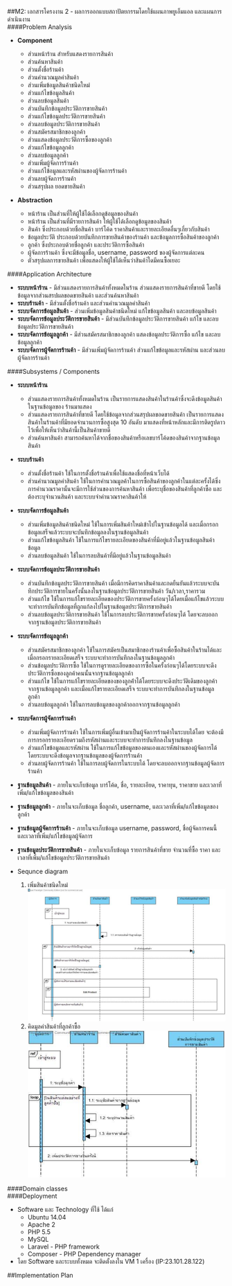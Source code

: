 ##M2: เอกสารโครงงาน 2 - ผลการออกแบบสถาปัตยกรรมโดยใช้แผนภาพยูเอ็มแอล และแผนการดำเนินงาน  
####Problem Analysis
 - **Component**
     -   ส่วนหน้าร้าน สำหรับแสดงรายการสินค้า
     -   ส่วนค้นหาสินค้า
     -   ส่วนตั้งชื่อร้านค้า
     -   ส่วนคำนวณมูลค่าสินค้า
     -   ส่วนเพิ่มข้อมูลสินค้าชนิดใหม่
     -   ส่วนแก้ไขข้อมูลสินค้า
     -   ส่วนลบข้อมูลสินค้า
     -   ส่วนบันทึกข้อมูลประวัติการขายสินค้า
     -   ส่วนแก้ไขข้อมูลประวัติการขายสินค้า
     -   ส่วนลบข้อมูลประวัติการขายสินค้า
     -   ส่วนสมัครสมาชิกของลูกค้า
     -   ส่วนแสดงข้อมูลประวัติการซื้อของลูกค้า
     -   ส่วนแก้ไขข้อมูลลูกค้า
     -   ส่วนลบข้อมูลลูกค้า
     -   ส่วนเพิ่มผู้จัดการร้านค้า
     -   ส่วนแก้ไข้อมูลและรหัสผ่านของผู้จัดการร้านค้า
     -   ส่วนลบผู้จัดการร้านค้า
     -   ส่วนสรุปผล ยอดขายสินค้า

 - **Abstraction**
     -   หน้าร้าน เป็นส่วนที่ให้ผู้ใช้ได้เลือกดูข้อมูลของสินค้า 
     -   หน้าร้าน เป็นส่วนที่มีรายการสินค้า ให้ผู้ใช้ได้เลือกดูข้อมูลของสินค้า 
     -   สินค้า ซึ่งประกอบด้วยชื่อสินค้า บาร์โค้ด ราคาสินค้าและรายละเอียดอื่นๆเกี่ยวกับสินค้า
     -   ข้อมูลประวัติ ประกอบด้วยบันทึกการขายสินค้าของร้านค้า และข้อมูลการซื้อสินค้าของลูกค้า
     -   ลูกค้า ซึ่งประกอบด้วยชื่อลูกค้า และประวัติการซื้อสินค้า
     -   ผู้จัดการร้านค้า ซึ่งจะมีข้อมูลชื่อ, username, password ของผู้จัดการแต่ละคน
     -   ตัวสรุปผลการขายสินค้า เพื่อแสดงให้ผู้ใช้ได้เห็นว่าสินค้า่ใดมีคนซื้อเยอะ

####Application Architecture
 - **ระบบหน้าร้าน** - มีส่วนแสดงรายการสินค้าทั้งหมดในร้าน ส่วนแสดงรายการสินค้าที่ขายดี โดยใช้ข้อมูลจากส่วนสรปผลขอดขายสินค้า และส่วนค้นหาสินค้า
 - **ระบบร้านค้า** - มีส่วนตั้งชื่อร้านค้า และส่วนคำนวณมูลค่าสินค้า
 - **ระบบจัดการข้อมูลสินค้า** - ส่วนเพิ่มข้อมูลสินค้าชนิดใหม่ แก้ไขข้อมูลสินค้า และลบข้อมูลสินค้า
 - **ระบบจัดการข้อมูลประวัติการขายสินค้า** - มีส่วนบันทึกข้อมูลประวัติการขายสินค้า แก้ไข และลบข้อมูลประวัติการขายสินค้า
 - **ระบบจัดการข้อมูลลูกค้า** - มีส่วนสมัครสมาชิกของลูกค้า แสดงข้อมูลประวัติการซื้อ แก้ไข และลบข้อมูลลูกค้า
 - **ระบบจัดการผู้จัดการร้านค้า** - มีส่วนเพิ่มผู้จัดการร้านค้า ส่วนแก้ไขข้อมูลและรหัสผ่าน และส่วนลบผู้จัดการร้านค้า

####Subsystems / Components
 - **ระบบหน้าร้าน**
     -   ส่วนแสดงรายการสินค้าทั้งหมดในร้าน เป็นรายการแสดงสินค้าในร้านค้าซึ่งจะดึงข้อมูลสินค้าในฐานข้อมูลของ ร้านมาแสดง
     -   ส่วนแสดงรายการสินค้าที่ขายดี
โดยใช้ข้อมูลจากส่วนสรุปผลขอดขายสินค้า เป็นรายการแสดงสินค้าในร้านค้าที่มียอดจำนวนการซื้อสูงสุด 10 อันดับ มาแสดงที่หน้าหลักและมีการติดรูปดาวไว้เพื่อให้เห็นว่าสินค้านี้เป็นสินค้าขายดี
     -   ส่วนค้นหาสินค้า
สามารถค้นหาได้จากชื่อของสินค้าหรือเลขบาร์โค้ดของสินค้าจากฐานข้อมูลสินค้า
 - **ระบบร้านค้า**
     -   ส่วนตั้งชื่อร้านค้า
         ใช้ในการตั้งชื่อร้านค้าเพื่อใช้แสดงชื่อที่หน้าเว็บได้
     -   ส่วนคำนวณมูลค่าสินค้า
         ใช้ในการคำนวณมูลค้าในการซื้อสินค้าของลูกค้าในแต่ละครั้งได้ซึ่งการคำนวณราคานั้นจะมีการใช้ส่วนของการค้นหาสินค้า          เพื่อระบุชื่อของสินค้าที่ลูกค้าซื้อ และต้องระบุจำนวนสินค้า และระบบจำคำนวณราคาสินค้าให้ 
 - **ระบบจัดการข้อมูลสินค้า**
     -   ส่วนเพิ่มข้อมูลสินค้าชนิดใหม่ 
         ใช้ในการเพิ่มสินค้าใหม่เข้าไปในฐานข้อมูลได้
และเมื่อกรอกข้อมูลเสร็จแล้วระบบจะบันทึกข้อมูลลงในฐานข้อมูลสินค้า
     -   ส่วนแก้ไขข้อมูลสินค้า
         ใช้ในการแก้ไขรายละเอียดของสินค้าที่มีอยู่แล้วในฐานข้อมูลสินค้าข้อมูล
     -   ส่วนลบข้อมูลสินค้า
         ใช้ในการลบสินค้าที่มีอยู่แล้วในฐานข้อมูลสินค้า
 - **ระบบจัดการข้อมูลประวัติการขายสินค้า**
     -   ส่วนบันทึกข้อมูลประวัติการขายสินค้า
         เมื่อมีการคิดราคาสินค้าและกดยืนยันแล้วระบบจะบันทึกประวัติการขายในครั้งนั้นลงในฐานข้อมูลประวัติการขายสินค้า
วัน/เวลา,ราคารวม
     -   ส่วนแก้ไข
         ใช้ในการแก้ไขรายละเอียดของประวัติการขายครั้งก่อนๆได้โดยเมื่อแก้ไขแล้วระบบจะทำการบันทึกข้อมูลที่ถูกแก้ลงไปในฐานข้อมูลประวัติการขายสินค้า
     -   ส่วนลบข้อมูลประวัติการขายสินค้า
         ใช้ในการลบประวัติการขายครั้งก่อนๆได้ โดยจะลบออกจากฐานข้อมูลประวัติการขายสินค้า
 - **ระบบจัดการข้อมูลลูกค้า**
     -   ส่วนสมัครสมาชิกของลูกค้า
         ใช้ในการสมัครเป็นสมาชิกของร้านค้าเพื่อซื้อสินค้าในร้านได้และ          
เมื่อกรอกรายละเอียดเสร็จ ระบบจะทำการบันทึกลงในฐานข้อมูลลูกค้า
     -   ส่วนข้อมูลประวัติการซื้อ
         ใช้ในการดูรายละเอียดของการซื้อในครั้งก่อนๆได้โดยระบบจะดึงประวัติการซื้อของลูกค้าคนนั้นจากฐานข้อมูลลูกค้า
     -   ส่วนแก้ไข
         ใช้ในการแก้ไขรายละเอียดของของลูกค้่าได้โดยระบบจะดึงประวัติเดิมของลูกค้าจากฐานข้อมูลลูกค้า และเมื่อแก้ไขรายละเอียดเสร็จ ระบบจะทำการบันทึกลงในฐานข้อมูลลูกค้า
     -   ส่วนลบข้อมูลลูกค้า
         ใช้ในการลบข้อมูลของลูกค้าออกจากฐานข้อมูลลูกค้า
 - **ระบบจัดการผู้จัดการร้านค้า**
     -   ส่วนเพิ่มผู้จัดการร้านค้า
         ใช้ในการเพิ่มผู้อื่นเข้ามาเป็นผู้จัดการร้านค้าในระบบได้โดย     จะต้องมีการกรอกรายละเอียดรวมถึงรหัสผ่านและระบบจะทำการบันทึกลงในฐานข้อมูล
     -   ส่วนแก้ไขข้อมูลและรหัสผ่าน
         ใช้ในการแก้ไขข้อมูลของตนเองและรหัสผ่านของผู้จัดการได้  
โดยระบบจะดึงข้อมูลจากฐานข้อมูลของผู้จัดการร้านค้า
     -   ส่วนลบผู้จัดการร้านค้า
         ใช้ในการลบผู้จัดการในระบบได้ โดยจะลบออกจากฐานข้อมูลผู้จัดการร้านค้า
 - **ฐานข้อมูลสินค้า** - ภายในจะเก็บข้อมูล บาร์โค้ด, ชื่อ, รายละเอียด, ราคาทุน, ราคาขาย และเวลาที่เพิ่ม/แก้ไขข้อมูลของสินค้า
 - **ฐานข้อมูลลูกค้า** - ภายในจะเก็บข้อมูล ชื่อลูกค้า, username, และเวลาที่เพิ่ม/แก้ไขข้อมูลของลูกค้า
 - **ฐานข้อมูลผู้จัดการร้านค้า** - ภายในจะเก็บข้อมูล username, password, ชื่อผู้จัดการคนนี้ และเวลาที่เพิ่ม/แก้ไขข้อมูลผู้จัดการ
 - **ฐานข้อมูลประวัติการขายสินค้า** - ภายในจะเก็บข้อมูล รายการสินค้าที่ขาย จำนวนที่ซื้อ ราคา และเวลาที่เพิ่ม/แก้ไขข้อมูลประวัติการขายสินค้า

 - Sequnce diagram
     1.    เพิ่มสินค้าชนิดใหม่  
![alt text](https://github.com/CE-KMITL-OOAD-2014/POS4Shop/raw/master/doc/img/ooadm2-1.jpg)  
     2.    คิดมูลค่าสินค้าที่ลูกค้าซื้อ  
![alt text](https://github.com/CE-KMITL-OOAD-2014/POS4Shop/raw/master/doc/img/ooadm2-2.jpg)  

####Domain classes  
####Deployment  
 - Software และ Technology ที่ใช้ ได้แก่  
     -   Ubuntu 14.04
     -   Apache 2
     -   PHP 5.5
     -   MySQL
     -   Laravel - PHP framework
     -   Composer - PHP Dependency manager  
 - โดย Software และระบบทั้งหมด จะติดตั้งลงใน VM 1 เครื่อง (IP:23.101.28.122)  

##Implementation Plan  
